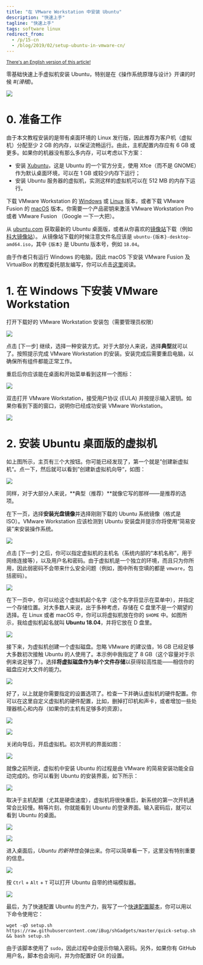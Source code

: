 ```yaml
---
title: "在 VMware Workstation 中安装 Ubuntu"
description: "快速上手"
tagline: "快速上手"
tags: software linux
redirect_from:
  - /p/15-cn
  - /blog/2019/02/setup-ubuntu-in-vmware-cn/
---
```


<small>[There's an English version of this article!](/p/15)</small>

零基础快速上手虚拟机安装 Ubuntu，特别是在《操作系统原理与设计》开课的时候 *#(滑稽)*。

![](/image/setup-vmware/vmware-splash.png)

# 0. 准备工作

由于本文教程安装的是带有桌面环境的 Linux 发行版，因此推荐为客户机（虚拟机）分配至少 2 GB 的内存，以保证流畅运行。由此，主机配置内存应有 6 GB 或更多。如果你的机器没有那么多内存，可以考虑以下方案：

- 安装 [Xubuntu](https://xubuntu.org/)，这是 Ubuntu 的一个官方分支，使用 Xfce（而不是 GNOME）作为默认桌面环境，可以在 1 GB 或较少内存下运行；
- 安装 Ubuntu 服务器的虚拟机，实测这样的虚拟机可以在 512 MB 的内存下运行。

下载 VMware Workstation 的 [Windows][vmware-w] 或 [Linux][vmware-l] 版本，或者下载 VMware Fusion 的 [macOS][vmware-m] 版本。你需要一个产品密钥来激活 VMware Workstation Pro 或者 VMware Fusion （Google 一下一大把）。

从 [ubuntu.com][1] 获取最新的 Ubuntu 桌面版，或者从你喜欢的[镜像站][2]下载（例如[科大镜像站][3]）。 从镜像站下载的时候注意文件名应该是 `ubuntu-{版本}-desktop-amd64.iso`，其中 `{版本}` 是 Ubuntu 版本号，例如 `18.04`。

由于作者只有运行 Windows 的电脑，因此 macOS 下安装 VMware Fusion 及 VirtualBox 的教程委托朋友编写，你可以点击[这里](https://blog.taoky.moe/2019-02-23/installing-os-on-vm.html)阅读。

# 1. 在 Windows 下安装 VMware Workstation

打开下载好的 VMware Workstation 安装包（需要管理员权限）

![](/image/setup-vmware/vm-1.png)

点击 \[下一步\] 继续，选择一种安装方式。对于大部分人来说，选择**典型**就可以了。按照提示完成 VMware Workstation 的安装。安装完成后需要重启电脑，以确保所有组件都能正常工作。

重启后你应该能在桌面和开始菜单看到这样一个图标：

![](/image/setup-vmware/Win10-tile.png)

双击打开 VMware Workstation，接受用户协议 (EULA) 并按提示输入密钥。如果你看到下面的窗口，说明你已经成功安装 VMware Workstation。

![](/image/setup-vmware/home-page.png)

# 2. 安装 Ubuntu 桌面版的虚拟机

如上图所示，主页有三个大按钮。你可能已经发现了，第一个就是”创建新虚拟机“。点一下，然后就可以看到”创建新虚拟机向导“，如图：

![](/image/setup-vmware/nvmw-1.png)

同样，对于大部分人来说，**典型（推荐）**就像它写的那样——是推荐的选项。

在下一页，选择**安装光盘镜像**并选择刚刚下载的 Ubuntu 系统镜像（格式是 ISO）。VMware Workstation 应该检测到 Ubuntu 安装盘并提示你将使用“简易安装”来安装操作系统。

![](/image/setup-vmware/nvmw-2.png)

点击 \[下一步\] 之后，你可以指定虚拟机的主机名（系统内部的“本机名称”，用于网络连接等），以及用户名和密码。由于虚拟机是一个独立的环境，而且只为你所用，因此弱密码不会带来什么安全问题（例如，图中所有空填的都是 `vmware`，包括密码）。

![](/image/setup-vmware/nvmw-3.png)

在下一页中，你可以给这个虚拟机起个名字（这个名字将显示在菜单中），并指定一个存储位置。对大多数人来说，出于多种考虑，存储在 C 盘里不是一个期望的选择。在 Linux 或者 macOS 中，你可以将虚拟机放在你的 `$HOME` 中。如图所示，我给虚拟机起名就叫 **Ubuntu 18.04**，并将它放在 D 盘里。

![](/image/setup-vmware/nvmw-4.png)

接下来，为虚拟机创建一个虚拟磁盘。忽略 VMware 的建议值，16 GB 已经足够大多数初次接触 Ubuntu 的人使用了。本示例中我指定了 8 GB（这个容量对于示例来说足够了）。选择**将虚拟磁盘作为单个文件存储**以获得较高性能——相信你的磁盘应对大文件的能力。

![](/image/setup-vmware/nvmw-5.png)

好了，以上就是你需要指定的设置选项了。检查一下并确认虚拟机的硬件配置。你可以在这里自定义虚拟机的硬件配置，比如，删掉打印机和声卡，或者增加一些处理器核心和内存（如果你的主机有足够多的资源）。

![](/image/setup-vmware/nvmw-6.png)

![](/image/setup-vmware/nvmw-7.png)

关闭向导后，开启虚拟机。初次开机的界面如图：

![](/image/setup-vmware/u-1.png)

就像之前所说，虚拟机中安装 Ubuntu 的过程是由 VMware 的简易安装功能全自动完成的。你可以看到 Ubuntu 的安装界面，如下所示：

![](/image/setup-vmware/u-2.png)

取决于主机配置（尤其是硬盘速度），虚拟机将很快重启，新系统的第一次开机通常会比较慢。稍等片刻，你就能看到 Ubuntu 的登录界面。输入密码后，就可以看到 Ubuntu 的桌面。

![](/image/setup-vmware/u-3.png)

![](/image/setup-vmware/u-4.png)

进入桌面后，*Ubuntu 的新特性*会弹出来。你可以简单看一下，这里没有特别重要的信息。

![](/image/setup-vmware/u-5.png)

按 `Ctrl` + `Alt` + `T` 可以打开 Ubuntu 自带的终端模拟器。

![](/image/setup-vmware/u-6.png)

最后，为了快速配置 Ubuntu 的生产力，我写了一个[快速配置脚本][script]，你可以用以下命令使用它：

```shell
wget -qO setup.sh https://raw.githubusercontent.com/iBug/shGadgets/master/quick-setup.sh && bash setup.sh
```

由于该脚本使用了 `sudo`，因此过程中会提示你输入密码。另外，如果你有 GitHub 用户名，脚本也会询问，并为你配置好 Git 的设置。

  [1]: https://www.ubuntu.com/download/desktop
  [2]: https://launchpad.net/ubuntu/+cdmirrors
  [3]: https://mirrors.tuna.tsinghua.edu.cn/ubuntu-releases/bionic/
  [vmware-w]: https://www.vmware.com/go/getworkstation-win
  [vmware-m]: https://www.vmware.com/go/getfusion
  [vmware-l]: https://www.vmware.com/go/getworkstation-linux
  [kb]: https://kb.vmware.com/articleview?docid=2098121
  [script]: https://github.com/iBug/shGadgets/blob/master/quick-setup.sh
